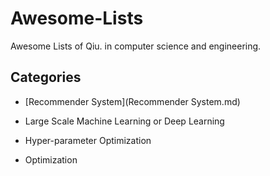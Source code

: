 # Awesome-Lists
Awesome Lists of Qiu. in computer science and engineering.

## Categories

* [Recommender System](Recommender System.md)

* Large Scale Machine Learning or Deep Learning

* Hyper-parameter Optimization

* Optimization
